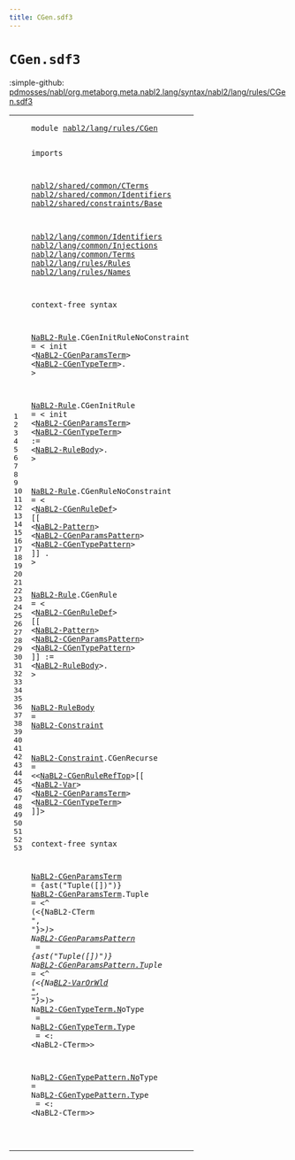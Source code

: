 ```yaml
---
title: CGen.sdf3
---
```


# `CGen.sdf3`

:simple-github: [pdmosses/nabl/org.metaborg.meta.nabl2.lang/syntax/nabl2/lang/rules/CGen.sdf3]

[pdmosses/nabl/org.metaborg.meta.nabl2.lang/syntax/nabl2/lang/rules/CGen.sdf3]: https://github.com/pdmosses/nabl/blob/master/org.metaborg.meta.nabl2.lang/syntax/nabl2/lang/rules/CGen.sdf3 "The source file on GitHub"

<div class="sdf3"><table class="highlighttable"><tbody><tr><td class="linenos"><div class="linenodiv"><pre><span></span>1
2
3
4
5
6
7
8
9
10
11
12
13
14
15
16
17
18
19
20
21
22
23
24
25
26
27
28
29
30
31
32
33
34
35
36
37
38
39
40
41
42
43
44
45
46
47
48
49
50
51
52
53
</pre></div></td>
<td class="code"><pre><code><span class="keyword">module</span> <a href="../../signatures/CGen.sdf3#nabl2/lang/rules/CGen_99_120" id="nabl2/lang/rules/CGen_7_28" title="Referenced at ../../signatures/CGen.sdf3 line 7">nabl2/lang/rules/CGen</a>

<span class="keyword">imports</span>
 
  <a href="../../../../../../../file:/Users/pdm/eclipse/spoofax-dev/Eclipse.app/Contents/Eclipse/plugins/org.metaborg.meta.nabl2.shared.eclipse_2.6.0.20230609-133100-master/target/unpacked/latest/syntax/nabl2/shared/common/CTerms.sdf3#nabl2/shared/common/CTerms_7_33" id="nabl2/shared/common/CTerms_42_68" title="Defined at ../../../../../../../file:/Users/pdm/eclipse/spoofax-dev/Eclipse.app/Contents/Eclipse/plugins/org.metaborg.meta.nabl2.shared.eclipse_2.6.0.20230609-133100-master/target/unpacked/latest/syntax/nabl2/shared/common/CTerms.sdf3 line 1">nabl2/shared/common/CTerms</a>
  <a href="../../../../../../../file:/Users/pdm/eclipse/spoofax-dev/Eclipse.app/Contents/Eclipse/plugins/org.metaborg.meta.nabl2.shared.eclipse_2.6.0.20230609-133100-master/target/unpacked/latest/syntax/nabl2/shared/common/Identifiers.sdf3#nabl2/shared/common/Identifiers_7_38" id="nabl2/shared/common/Identifiers_71_102" title="Defined at ../../../../../../../file:/Users/pdm/eclipse/spoofax-dev/Eclipse.app/Contents/Eclipse/plugins/org.metaborg.meta.nabl2.shared.eclipse_2.6.0.20230609-133100-master/target/unpacked/latest/syntax/nabl2/shared/common/Identifiers.sdf3 line 1">nabl2/shared/common/Identifiers</a>
  <a href="../../../../../../../file:/Users/pdm/eclipse/spoofax-dev/Eclipse.app/Contents/Eclipse/plugins/org.metaborg.meta.nabl2.shared.eclipse_2.6.0.20230609-133100-master/target/unpacked/latest/syntax/nabl2/shared/constraints/Base.sdf3#nabl2/shared/constraints/Base_7_36" id="nabl2/shared/constraints/Base_105_134" title="Defined at ../../../../../../../file:/Users/pdm/eclipse/spoofax-dev/Eclipse.app/Contents/Eclipse/plugins/org.metaborg.meta.nabl2.shared.eclipse_2.6.0.20230609-133100-master/target/unpacked/latest/syntax/nabl2/shared/constraints/Base.sdf3 line 1">nabl2/shared/constraints/Base</a>

  <a href="../../common/Identifiers.sdf3#nabl2/lang/common/Identifiers_7_36" id="nabl2/lang/common/Identifiers_138_167" title="Defined at ../../common/Identifiers.sdf3 line 1">nabl2/lang/common/Identifiers</a>
  <a href="../../common/Injections.sdf3#nabl2/lang/common/Injections_7_35" id="nabl2/lang/common/Injections_170_198" title="Defined at ../../common/Injections.sdf3 line 1">nabl2/lang/common/Injections</a>
  <a href="../../common/Terms.sdf3#nabl2/lang/common/Terms_7_30" id="nabl2/lang/common/Terms_201_224" title="Defined at ../../common/Terms.sdf3 line 1">nabl2/lang/common/Terms</a>
  <a href="../Rules.sdf3#nabl2/lang/rules/Rules_7_29" id="nabl2/lang/rules/Rules_227_249" title="Defined at ../Rules.sdf3 line 1">nabl2/lang/rules/Rules</a>
  <a href="../Names.sdf3#nabl2/lang/rules/Names_7_29" id="nabl2/lang/rules/Names_252_274" title="Defined at ../Names.sdf3 line 1">nabl2/lang/rules/Names</a>


<span class="keyword">context-free syntax</span>

  <a href="../Rules.sdf3#NaBL2-Rule_210_220" id="NaBL2-Rule_300_310" title="Referenced at ../Rules.sdf3 line 17">NaBL2-Rule</a>.<span class="cons_Constructor"><span id="CGenInitRuleNoConstraint_311_335" title="Not referenced locally, nor via imports">CGenInitRuleNoConstraint</span></span> = &lt;
    <span class="cons_String">init</span> &lt;<a href="#NaBL2-CGenParamsTerm_1000_1020" id="NaBL2-CGenParamsTerm_350_370" title="Defined at line 43, 44">NaBL2-CGenParamsTerm</a>&gt; &lt;<a href="#NaBL2-CGenTypeTerm_1294_1312" id="NaBL2-CGenTypeTerm_373_391" title="Defined at line 49, 50">NaBL2-CGenTypeTerm</a>&gt;<span class="cons_String">.</span>
  &gt;

  <a href="../Rules.sdf3#NaBL2-Rule_210_220" id="NaBL2-Rule_401_411" title="Referenced at ../Rules.sdf3 line 17">NaBL2-Rule</a>.<span class="cons_Constructor"><span id="CGenInitRule_412_424" title="Not referenced locally, nor via imports">CGenInitRule</span></span> = &lt;
    <span class="cons_String">init</span> &lt;<a href="#NaBL2-CGenParamsTerm_1000_1020" id="NaBL2-CGenParamsTerm_439_459" title="Defined at line 43, 44">NaBL2-CGenParamsTerm</a>&gt; &lt;<a href="#NaBL2-CGenTypeTerm_1294_1312" id="NaBL2-CGenTypeTerm_462_480" title="Defined at line 49, 50">NaBL2-CGenTypeTerm</a>&gt; <span class="cons_String">:=</span>
        &lt;<a href="#NaBL2-RuleBody_815_829" id="NaBL2-RuleBody_494_508" title="Defined at line 36">NaBL2-RuleBody</a>&gt;<span class="cons_String">.</span>
  &gt;

  <a href="../Rules.sdf3#NaBL2-Rule_210_220" id="NaBL2-Rule_518_528" title="Referenced at ../Rules.sdf3 line 17">NaBL2-Rule</a>.<span class="cons_Constructor"><span id="CGenRuleNoConstraint_529_549" title="Not referenced locally, nor via imports">CGenRuleNoConstraint</span></span> = &lt;
    &lt;<a href="../Names.sdf3#NaBL2-CGenRuleDef_164_181" id="NaBL2-CGenRuleDef_559_576" title="Defined at ../Names.sdf3 line 14, 15, 16, 17">NaBL2-CGenRuleDef</a>&gt; <span class="cons_String">[[</span> &lt;<a href="../../common/Terms.sdf3#NaBL2-Pattern_264_277" id="NaBL2-Pattern_582_595" title="Defined at ../../common/Terms.sdf3 line 19, 20, 21, 22, 23, 24, 25, 26">NaBL2-Pattern</a>&gt; &lt;<a href="#NaBL2-CGenParamsPattern_1144_1167" id="NaBL2-CGenParamsPattern_598_621" title="Defined at line 46, 47">NaBL2-CGenParamsPattern</a>&gt; &lt;<a href="#NaBL2-CGenTypePattern_1381_1402" id="NaBL2-CGenTypePattern_624_645" title="Defined at line 52, 53">NaBL2-CGenTypePattern</a>&gt; <span class="cons_String">]]</span> <span class="cons_String">.</span>
  &gt;

  <a href="../Rules.sdf3#NaBL2-Rule_210_220" id="NaBL2-Rule_659_669" title="Referenced at ../Rules.sdf3 line 17">NaBL2-Rule</a>.<span class="cons_Constructor"><span id="CGenRule_670_678" title="Not referenced locally, nor via imports">CGenRule</span></span> = &lt;
    &lt;<a href="../Names.sdf3#NaBL2-CGenRuleDef_164_181" id="NaBL2-CGenRuleDef_688_705" title="Defined at ../Names.sdf3 line 14, 15, 16, 17">NaBL2-CGenRuleDef</a>&gt; <span class="cons_String">[[</span> &lt;<a href="../../common/Terms.sdf3#NaBL2-Pattern_264_277" id="NaBL2-Pattern_711_724" title="Defined at ../../common/Terms.sdf3 line 19, 20, 21, 22, 23, 24, 25, 26">NaBL2-Pattern</a>&gt; &lt;<a href="#NaBL2-CGenParamsPattern_1144_1167" id="NaBL2-CGenParamsPattern_727_750" title="Defined at line 46, 47">NaBL2-CGenParamsPattern</a>&gt; &lt;<a href="#NaBL2-CGenTypePattern_1381_1402" id="NaBL2-CGenTypePattern_753_774" title="Defined at line 52, 53">NaBL2-CGenTypePattern</a>&gt; <span class="cons_String">]]</span> <span class="cons_String">:=</span>
        &lt;<a href="#NaBL2-RuleBody_815_829" id="NaBL2-RuleBody_791_805" title="Defined at line 36">NaBL2-RuleBody</a>&gt;<span class="cons_String">.</span>
  &gt;

  <a href="#NaBL2-RuleBody_791_805" id="NaBL2-RuleBody_815_829" title="Referenced at line 33">NaBL2-RuleBody</a>       = <a href="#NaBL2-Constraint_858_874" id="NaBL2-Constraint_838_854" title="Defined at line 38">NaBL2-Constraint</a>

  <a href="#NaBL2-Constraint_838_854" id="NaBL2-Constraint_858_874" title="Referenced at line 36">NaBL2-Constraint</a>.<span class="cons_Constructor"><span id="CGenRecurse_875_886" title="Not referenced locally, nor via imports">CGenRecurse</span></span> = &lt;&lt;<a href="../Names.sdf3#NaBL2-CGenRuleRefTop_403_423" id="NaBL2-CGenRuleRefTop_891_911" title="Defined at ../Names.sdf3 line 20, 21, 22">NaBL2-CGenRuleRefTop</a>&gt;<span class="cons_String">[[</span> &lt;<a href="../../common/Terms.sdf3#NaBL2-Var_146_155" id="NaBL2-Var_916_925" title="Defined at ../../common/Terms.sdf3 line 13">NaBL2-Var</a>&gt; &lt;<a href="#NaBL2-CGenParamsTerm_1000_1020" id="NaBL2-CGenParamsTerm_928_948" title="Defined at line 43, 44">NaBL2-CGenParamsTerm</a>&gt; &lt;<a href="#NaBL2-CGenTypeTerm_1294_1312" id="NaBL2-CGenTypeTerm_951_969" title="Defined at line 49, 50">NaBL2-CGenTypeTerm</a>&gt; <span class="cons_String">]]</span>&gt;


<span class="keyword">context-free syntax</span>

  <a href="#NaBL2-CGenParamsTerm_928_948" id="NaBL2-CGenParamsTerm_1000_1020" title="Referenced at line 38">NaBL2-CGenParamsTerm</a>          =                             {ast("Tuple([])")}
  <a href="#NaBL2-CGenParamsTerm_928_948" id="NaBL2-CGenParamsTerm_1081_1101" title="Referenced at line 38">NaBL2-CGenParamsTerm</a>.<span class="cons_Constructor"><span id="Tuple_1102_1107" title="Not referenced locally, nor via imports">Tuple</span></span>    = &lt;<span class="cons_String">^</span> <span class="cons_String">(</span>&lt;{<span class="keyword">Na</span>BL2-CTerm ",<span class="cons_Lit"> "}*</span>&gt;)&gt;<span class="cons_String">
</span>
  <span class="keyword">Na</span><a href="#NaBL2-CGenParamsPattern_727_750" id="NaBL2-CGenParamsPattern_1144_1167" title="Referenced at line 32">BL2-CGenParamsPattern  </a>     =                                {<span class="keyword">as</span>t("<span class="keyword">T</span>uple([])")}
  <span class="keyword">Na</span><a href="#NaBL2-CGenParamsPattern_727_750" id="NaBL2-CGenParamsPattern_1228_1251" title="Referenced at line 32">BL2-CGenParamsPattern.T</a><span class="keyword">u</span><span class="cons_Constructor"><span id="Tuple_1252_1257" title="Not referenced locally, nor via imports">ple =</span></span> &lt;^ <span class="cons_String">(</span>&lt;<span class="cons_String">{</span><span class="keyword">Na</span><a href="../../common/Terms.sdf3#NaBL2-VarOrWld_203_217" id="NaBL2-VarOrWld_1266_1280" title="Defined at ../../common/Terms.sdf3 line 16, 17">BL2-VarOrWld "</a>,<span class="cons_Lit"> "}*</span>&gt;)&gt;<span class="cons_String">
</span>
  <span class="keyword">Na</span><a href="#NaBL2-CGenTypeTerm_951_969" id="NaBL2-CGenTypeTerm_1294_1312" title="Referenced at line 38">BL2-CGenTypeTerm.N</a><span class="keyword">o</span><span class="cons_Constructor"><span id="NoType_1313_1319" title="Not referenced locally, nor via imports">Type  </span></span>   =
  <span class="keyword">Na</span><a href="#NaBL2-CGenTypeTerm_951_969" id="NaBL2-CGenTypeTerm_1328_1346" title="Referenced at line 38">BL2-CGenTypeTerm.T</a><span class="keyword">y</span><span class="cons_Constructor"><span id="Type_1347_1351" title="Not referenced locally, nor via imports">pe  </span></span>     = &lt;: <span class="cons_String">&lt;</span>N<span class="keyword">a</span><span class="keyword">B</span>L2-CTerm&gt;&gt;

  <span class="keyword">NaB</span><a href="#NaBL2-CGenTypePattern_753_774" id="NaBL2-CGenTypePattern_1381_1402" title="Referenced at line 32">L2-CGenTypePattern.No</a><span class="keyword">T</span><span class="cons_Constructor"><span id="NoType_1403_1409" title="Not referenced locally, nor via imports">ype  =</span></span>
  <span class="keyword">NaB</span><a href="#NaBL2-CGenTypePattern_753_774" id="NaBL2-CGenTypePattern_1415_1436" title="Referenced at line 32">L2-CGenTypePattern.Ty</a><span class="keyword">p</span><span class="cons_Constructor"><span id="Type_1437_1441" title="Not referenced locally, nor via imports">e   </span></span> = &lt;: &lt;<span class="cons_String">N</span>a<span class="keyword">B</span><span class="keyword">L</span>2-CTerm&gt;&gt;


</code></pre></td></tr></tbody></table></div>